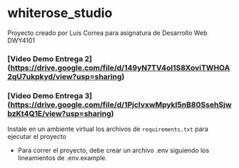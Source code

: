 # whiterose_studio

Proyecto creado por Luis Correa
para asignatura de Desarrollo Web DWY4101

### [Video Demo Entrega 2] (https://drive.google.com/file/d/149yN7TV4oI1S8XoviTWHOA2qU7ukpkyd/view?usp=sharing)
### [Video Demo Entrega 3] (https://drive.google.com/file/d/1PjclvxwMpykI5nB80SsehSjwbzKt4Q1E/view?usp=sharing)


Instale en un ambiente virtual los archivos de `requirements.txt` para ejecutar el proyecto

-   Para correr el proyecto, debe crear un archivo .env siguiendo los lineamientos de .env.example.

